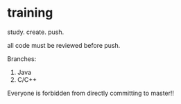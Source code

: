 # training
study. create. push. 

all code must be reviewed before push.

Branches:
1) Java
2) C/C++

Everyone is forbidden from directly committing to master!!
